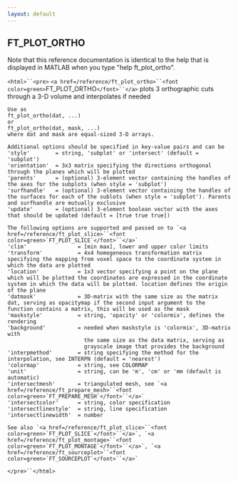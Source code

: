 ```yaml
---
layout: default
---
```


##  FT_PLOT_ORTHO

Note that this reference documentation is identical to the help that is displayed in MATLAB when you type "help ft_plot_ortho".

`<html>``<pre>`
    `<a href=/reference/ft_plot_ortho>``<font color=green>`FT_PLOT_ORTHO`</font>``</a>` plots 3 orthographic cuts through a 3-D volume and interpolates if needed
 
    Use as
    ft_plot_ortho(dat, ...)
    or
    ft_plot_ortho(dat, mask, ...)
    where dat and mask are equal-sized 3-D arrays.
 
    Additional options should be specified in key-value pairs and can be
    'style'        = string, 'subplot' or 'intersect' (default = 'subplot')
    'orientation'  = 3x3 matrix specifying the directions orthogonal through the planes which will be plotted
    'parents'      = (optional) 3-element vector containing the handles of the axes for the subplots (when style = 'subplot')
    'surfhandle'   = (optional) 3-element vector containing the handles of the surfaces for each of the sublots (when style = 'subplot'). Parents and surfhandle are mutually exclusive
    'update'       = (optional) 3-element boolean vector with the axes that should be updated (default = [true true true])
 
    The following options are supported and passed on to `<a href=/reference/ft_plot_slice>``<font color=green>`FT_PLOT_SLICE`</font>``</a>`
    'clim'                = [min max], lower and upper color limits
    'transform'           = 4x4 homogeneous transformation matrix specifying the mapping from voxel space to the coordinate system in which the data are plotted
    'location'            = 1x3 vector specifying a point on the plane which will be plotted the coordinates are expressed in the coordinate system in which the data will be plotted. location defines the origin of the plane
    'datmask'             = 3D-matrix with the same size as the matrix dat, serving as opacitymap if the second input argument to the function contains a matrix, this will be used as the mask
    'maskstyle'           = string, 'opacity' or 'colormix', defines the rendering
    'background'          = needed when maskstyle is 'colormix', 3D-matrix with
                            the same size as the data matrix, serving as
                            grayscale image that provides the background
    'interpmethod'        = string specifying the method for the interpolation, see INTERPN (default = 'nearest')
    'colormap'            = string, see COLORMAP
    'unit'                = string, can be 'm', 'cm' or 'mm (default is automatic)
    'intersectmesh'       = triangulated mesh, see `<a href=/reference/ft_prepare_mesh>``<font color=green>`FT_PREPARE_MESH`</font>``</a>`
    'intersectcolor'      = string, color specification
    'intersectlinestyle'  = string, line specification 
    'intersectlinewidth'  = number
 
    See also `<a href=/reference/ft_plot_slice>``<font color=green>`FT_PLOT_SLICE`</font>``</a>`, `<a href=/reference/ft_plot_montage>``<font color=green>`FT_PLOT_MONTAGE`</font>``</a>`, `<a href=/reference/ft_sourceplot>``<font color=green>`FT_SOURCEPLOT`</font>``</a>`
`</pre>``</html>`

